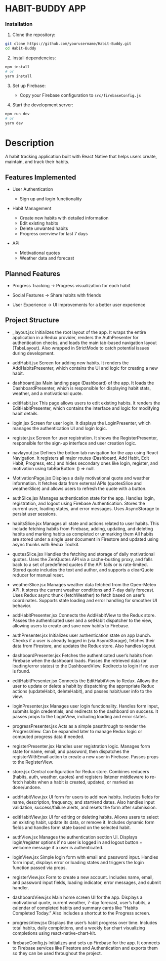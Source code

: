 # HABIT-BUDDY APP

### Installation

1. Clone the repository:
```bash
git clone https://github.com/yourusername/Habit-Buddy.git
cd Habit-Buddy
```

2. Install dependencies:
```bash
npm install
# or
yarn install
```

3. Set up Firebase:
   - Copy your Firebase configuration to `src/firebaseConfig.js`

4. Start the development server:
```bash
npm run dev
# or
yarn dev
```


# Description

A habit tracking application built with React Native that helps users create, maintain, and track their habits.

## Features Implemented

- User Authentication
  - Sign up and login functionality

- Habit Management
  - Create new habits with detailed information
  - Edit existing habits
  - Delete unwanted habits
  - Progress overview for last 7 days

- API
  - Motivational quotes
  - Weather data and forecast 

## Planned Features

- Progress Tracking
  -> Progress visualization for each habit

- Social Features
  -> Share habits with friends

- User Experience
  -> UI improvements for a better user experience

## Project Structure

- _layout.jsx
Initializes the root layout of the app. It wraps the entire application in a Redux provider, renders the AuthPresenter for authentication checks, and loads the main tab-based navigation layout (TabsLayout). Also wrapped in StrictMode to catch potential issues during development.

- addHabit.jsx
Screen for adding new habits. It renders the AddHabitsPresenter, which contains the UI and logic for creating a new habit.

- dashboard.jsx
Main landing page (Dashboard) of the app. It loads the DashboardPresenter, which is responsible for displaying habit stats, weather, and a motivational quote.

- editHabit.jsx
This page allows users to edit existing habits. It renders the EditHabitPresenter, which contains the interface and logic for modifying habit details.

- login.jsx
Screen for user login. It displays the LoginPresenter, which manages the authentication UI and login logic.

- register.jsx
Screen for user registration. It shows the RegisterPresenter, responsible for the sign-up interface and user creation logic.

- navlayout.jsx
Defines the bottom tab navigation for the app using React Navigation. It registers all major routes (Dashboard, Add Habit, Edit Habit, Progress, etc.) and hides secondary ones like login, register, and motivation using tabBarButton: () => null.

- MotivationPage.jsx
Displays a daily motivational quote and weather information. It fetches data from external APIs (quotesSlice and weatherSlice) and allows users to refresh the quote with a button.

- authSlice.jsx
Manages authentication state for the app.
Handles login, registration, and logout using Firebase Authentication. Stores the current user, loading states, and error messages. Uses AsyncStorage to persist user sessions.

- habitsSlice.jsx
Manages all state and actions related to user habits. This include fetching habits from Firebase, adding, updating, and deleting habits and marking habits as completed or unmarking them All habits are stored under a single user document in Firestore and updated using async thunks with Redux Toolkit.

- quotesSlice.jsx
Handles the fetching and storage of daily motivational quotes.
Uses the ZenQuotes API via a cache-busting proxy, and falls back to a set of predefined quotes if the API fails or is rate-limited.
Stored quote includes the text and author, and supports a clearQuote reducer for manual reset.

- weatherSlice.jsx
Manages weather data fetched from the Open-Meteo API. It stores the current weather conditions and 7-day daily forecast. Uses Redux async thunk (fetchWeather) to fetch based on user’s coordinates. Supports state loading and error handling for smoother UI behavior.

- addHabitPresenter.jsx
Connects the AddHabitView to the Redux store.
Passes the authenticated user and a setHabit dispatcher to the view, allowing users to create and save new habits to Firebase.

- authPresenter.jsx
Initializes user authentication state on app launch.
Checks if a user is already logged in (via AsyncStorage), fetches their data from Firestore, and updates the Redux store. Also handles logout.

- dashboardPresenter.jsx
Fetches the authenticated user’s habits from Firebase when the dashboard loads.
Passes the retrieved data (or loading/error states) to the DashboardView. Redirects to login if no user is found.

- editHabitPresenter.jsx
Connects the EditHabitView to Redux.
Allows the user to update or delete a habit by dispatching the appropriate Redux actions (updateHabit, deleteHabit), and passes habit/user info to the view.

- loginPresenter.jsx
Manages user login functionality.
Handles form input, submits login credentials, and redirects to the dashboard on success. It passes props to the LoginView, including loading and error states.

- progressPresenter.jsx
Acts as a simple passthrough to render the ProgressView.
Can be expanded later to manage Redux logic or computed progress data if needed.

- registerPresenter.jsx
Handles user registration logic.
Manages form state for name, email, and password, then dispatches the registerWithEmail action to create a new user in Firebase. Passes props to the RegisterView.

- store.jsx
Central configuration for Redux store.
Combines reducers (habits, auth, weather, quotes) and registers listener middleware to re-fetch habits when a habit is created, updated, or marked as done/undone.

- addHabitView.jsx
UI form for users to add new habits.
Includes fields for name, description, frequency, and start/end dates. Also handles input validation, success/failure alerts, and resets the form after submission.

- editHabitView.jsx
UI for editing or deleting habits.
Allows users to select an existing habit, update its data, or remove it. Includes dynamic form fields and handles form state based on the selected habit.

- authView.jsx
Manages the authentication section UI.
Displays login/register options if no user is logged in and logout button + welcome message if a user is authenticated.

- loginView.jsx
Simple login form with email and password input.
Handles form input, displays error or loading states and triggers the login function passed via props.

- registerView.jsx
Form to create a new account.
Includes name, email, and password input fields, loading indicator, error messages, and submit handler.

- dashboardView.jsx
Main home screen UI for the app.
Displays a motivational quote, current weather, 7-day forecast, user’s habits, a calendar of completed habits and summary cards like “Habits Completed Today.” Also includes a shortcut to the Progress screen.

- progressView.jsx
Displays the user’s habit progress over time.
Includes total habits, daily completions, and a weekly bar chart visualizing completions using react-native-chart-kit.

- firebaseConfig.js
Initializes and sets up Firebase for the app.
It connects to Firebase services like Firestore and Authentication and exports them so they can be used throughout the project.